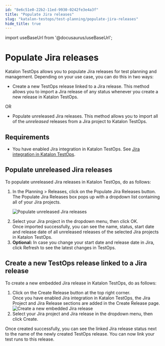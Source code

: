 ```yaml
---
id: "8e6c51e0-22b2-11ed-9930-0242fe3e4a3f"
title: "Populate Jira releases"
slug: "katalon-testops/test-planning/populate-jira-releases"
hide_title: true
---
```

import useBaseUrl from '@docusaurus/useBaseUrl';


# <a id="id_2" class="anchor_top_offset"/><a id="ariaid-title1" class="anchor_top_offset"/>Populate Jira releases

<p xmlns="http://www.w3.org/1999/xhtml" className="p"><span className="ph">Katalon TestOps</span> allows you to populate Jira releases for test planning and management. Depending on your use case, you can do this in two ways:</p> 
<ul xmlns="http://www.w3.org/1999/xhtml" className="ul"><li className="li">Create a new TestOps release linked to a Jira release. This method allows you to import a Jira release of any status whenever you create a new release in <span className="ph">Katalon TestOps</span>.</li></ul> 
<p xmlns="http://www.w3.org/1999/xhtml" className="p">OR</p> 
<ul xmlns="http://www.w3.org/1999/xhtml" className="ul"><li className="li">Populate unreleased Jira releases. This method allows you to import all of the <em className="ph i">unreleased</em> releases from a Jira project to <span className="ph">Katalon TestOps</span>.</li></ul> 

## Requirements

<div xmlns="http://www.w3.org/1999/xhtml" className="p"><ul className="ul"><li className="li"><p className="p">You have enabled Jira integration in <span className="ph">Katalon TestOps</span>. See <a className="xref" href="/docs/legacy/katalon-testops/integrations/enable-katalon-testops---jira-integration-for-test-management">Jira integration in <span className="ph">Katalon TestOps</span></a>.</p></li></ul></div>

## <a id="task-3667" class="anchor_top_offset"/>Populate unreleased Jira releases

<section xmlns="http://www.w3.org/1999/xhtml" className="section context">To populate unreleased Jira releases in <span className="ph">Katalon TestOps</span>, do as follows:</section> 
<ol xmlns="http://www.w3.org/1999/xhtml" className="ol steps"><li className="li step stepexpand"><span className="ph cmd">In the <span className="ph uicontrol">Planning</span> &gt; <span className="ph uicontrol">Releases</span>, click on the <span className="ph uicontrol">Populate Jira Releases</span> button.</span><div className="itemgroup stepresult">The <span className="ph uicontrol">Populate Jira Releases</span> box pops up with a dropdown list containing all of your Jira projects.<p className="p"><img className="image" src={useBaseUrl("/8e6c03c0-22b2-11ed-9930-0242fe3e4a3f.png")} alt="Populate unreleased Jira releases" /></p></div></li><li className="li step stepexpand"><span className="ph cmd">Select your Jira project  in the dropdown menu, then click <span className="ph uicontrol">OK</span>.</span><div className="itemgroup stepresult">Once imported successfully, you can see the name, status, start date and release date of all unreleased releases of the selected Jira projects in <span className="ph">Katalon TestOps</span>.</div></li><li className="li step stepexpand"><span className="ph cmd"><strong className="ph b">Optional:</strong> In case you change your start date and release date in Jira, click <span className="ph uicontrol">Refresh</span> to see the latest  changes in TestOps.</span></li></ol> 

## <a id="task-4547" class="anchor_top_offset"/>Create a new TestOps release linked to a Jira release

<section xmlns="http://www.w3.org/1999/xhtml" className="section context">To create a new embedded Jira release in <span className="ph">Katalon TestOps</span>, do as follows:</section> 
<ol xmlns="http://www.w3.org/1999/xhtml" className="ol steps"><li className="li step stepexpand"><span className="ph cmd">Click on the <span className="ph uicontrol">Create Release</span> button at the top right corner.</span><div className="itemgroup info">Once you have enabled Jira integration in <span className="ph">Katalon TestOps</span>, the <span className="ph uicontrol">Jira Project</span> and <span className="ph uicontrol">Jira Release</span> sections are added in the <span className="ph uicontrol">Create Release</span> page.</div><div className="itemgroup info"><img className="image" src={useBaseUrl("/8e6b4070-22b2-11ed-9930-0242fe3e4a3f.png")} alt="Create a new embedded Jira release" /></div></li><li className="li step stepexpand"><span className="ph cmd">Select your Jira project and Jira release in the dropdown menu, then click <span className="ph uicontrol">Create</span>.</span></li></ol> 
<section xmlns="http://www.w3.org/1999/xhtml" className="section result">Once created successfully, you can see the linked Jira release status next to the name of the newly created TestOps release. You can now link your test runs to this release. </section> 

